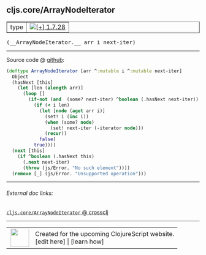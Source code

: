 ## cljs.core/ArrayNodeIterator



 <table border="1">
<tr>
<td>type</td>
<td><a href="https://github.com/cljsinfo/cljs-api-docs/tree/1.7.28"><img valign="middle" alt="[+] 1.7.28" title="Added in 1.7.28" src="https://img.shields.io/badge/+-1.7.28-lightgrey.svg"></a> </td>
</tr>
</table>


 <samp>
(__ArrayNodeIterator.__ arr i next-iter)<br>
</samp>

---







Source code @ [github](https://github.com/clojure/clojurescript/blob/r1.7.28/src/main/cljs/cljs/core.cljs#L6397-L6415):

```clj
(deftype ArrayNodeIterator [arr ^:mutable i ^:mutable next-iter]
  Object
  (hasNext [this]
    (let [len (alength arr)]
      (loop []
        (if-not (and  (some? next-iter) ^boolean (.hasNext next-iter))
          (if (< i len)
            (let [node (aget arr i)]
              (set! i (inc i))
              (when (some? node)
                (set! next-iter (-iterator node)))
              (recur))
            false)
          true))))
  (next [this]
    (if ^boolean (.hasNext this)
      (.next next-iter)
      (throw (js/Error. "No such element"))))
  (remove [_] (js/Error. "Unsupported operation")))
```

<!--
Repo - tag - source tree - lines:

 <pre>
clojurescript @ r1.7.28
└── src
    └── main
        └── cljs
            └── cljs
                └── <ins>[core.cljs:6397-6415](https://github.com/clojure/clojurescript/blob/r1.7.28/src/main/cljs/cljs/core.cljs#L6397-L6415)</ins>
</pre>

-->

---



###### External doc links:

[`cljs.core/ArrayNodeIterator` @ crossclj](http://crossclj.info/fun/cljs.core.cljs/ArrayNodeIterator.html)<br>

---

 <table>
<tr><td>
<img valign="middle" align="right" width="48px" src="http://i.imgur.com/Hi20huC.png">
</td><td>
Created for the upcoming ClojureScript website.<br>
[edit here] | [learn how]
</td></tr></table>

[edit here]:https://github.com/cljsinfo/cljs-api-docs/blob/master/cljsdoc/cljs.core/ArrayNodeIterator.cljsdoc
[learn how]:https://github.com/cljsinfo/cljs-api-docs/wiki/cljsdoc-files

<!--

This information was too distracting to show to readers, but I'll leave it
commented here since it is helpful to:

- pretty-print the data used to generate this document
- and show how to retrieve that data



The API data for this symbol:

```clj
{:ns "cljs.core",
 :name "ArrayNodeIterator",
 :type "type",
 :signature ["[arr i next-iter]"],
 :source {:code "(deftype ArrayNodeIterator [arr ^:mutable i ^:mutable next-iter]\n  Object\n  (hasNext [this]\n    (let [len (alength arr)]\n      (loop []\n        (if-not (and  (some? next-iter) ^boolean (.hasNext next-iter))\n          (if (< i len)\n            (let [node (aget arr i)]\n              (set! i (inc i))\n              (when (some? node)\n                (set! next-iter (-iterator node)))\n              (recur))\n            false)\n          true))))\n  (next [this]\n    (if ^boolean (.hasNext this)\n      (.next next-iter)\n      (throw (js/Error. \"No such element\"))))\n  (remove [_] (js/Error. \"Unsupported operation\")))",
          :title "Source code",
          :repo "clojurescript",
          :tag "r1.7.28",
          :filename "src/main/cljs/cljs/core.cljs",
          :lines [6397 6415]},
 :full-name "cljs.core/ArrayNodeIterator",
 :full-name-encode "cljs.core/ArrayNodeIterator",
 :history [["+" "1.7.28"]]}

```

Retrieve the API data for this symbol:

```clj
;; from Clojure REPL
(require '[clojure.edn :as edn])
(-> (slurp "https://raw.githubusercontent.com/cljsinfo/cljs-api-docs/catalog/cljs-api.edn")
    (edn/read-string)
    (get-in [:symbols "cljs.core/ArrayNodeIterator"]))
```

-->
